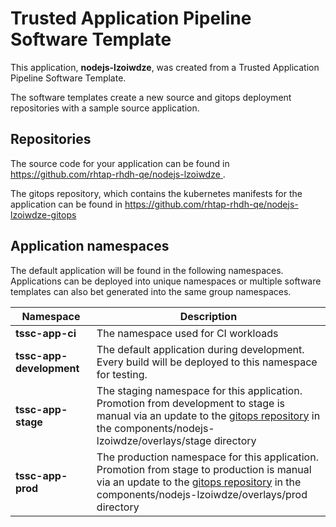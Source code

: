 # Trusted Application Pipeline Software Template

This application, **nodejs-lzoiwdze**, was created from a Trusted Application Pipeline Software Template.

The software templates create a new source and gitops deployment repositories with a sample source application. 

## Repositories

The source code for your application can be found in [https://github.com/rhtap-rhdh-qe/nodejs-lzoiwdze ](https://github.com/rhtap-rhdh-qe/nodejs-lzoiwdze ).
 
The gitops repository, which contains the kubernetes manifests for the application can be found in 
[https://github.com/rhtap-rhdh-qe/nodejs-lzoiwdze-gitops ](https://github.com/rhtap-rhdh-qe/nodejs-lzoiwdze-gitops ) 

## Application namespaces 

The default application will be found in the following namespaces. Applications can be deployed into unique namespaces or multiple software templates can also bet generated into the same group namespaces.  

|  Namespace   |  Description   |  
| -------- | -------- |
| **tssc-app-ci** | The namespace used for CI workloads |
| **tssc-app-development** | The default application during development. Every build will be deployed to this namespace for testing. |
| **tssc-app-stage** | The staging namespace for this application. Promotion from development to stage is manual via an update to the [gitops repository](https://github.com/rhtap-rhdh-qe/nodejs-lzoiwdze-gitops ) in the components/nodejs-lzoiwdze/overlays/stage directory |
| **tssc-app-prod** | The production namespace for this application. Promotion from stage to production is manual via an update to the [gitops repository](https://github.com/rhtap-rhdh-qe/nodejs-lzoiwdze-gitops ) in the components/nodejs-lzoiwdze/overlays/prod directory |